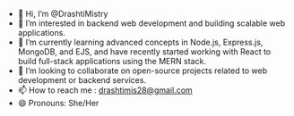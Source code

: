 - 👋 Hi, I’m @DrashtiMistry
- 👀 I’m interested in backend web development and building scalable web applications.
- 🌱 I’m currently learning advanced concepts in Node.js, Express.js, MongoDB, and EJS, and have recently started working with React to build full-stack applications using the MERN stack.
- 💞️ I’m looking to collaborate on open-source projects related to web development or backend services.
- 📫 How to reach me : drashtimis28@gmail.com
- 😄 Pronouns: She/Her

<!---
DrashtiMistry/DrashtiMistry is a ✨ special ✨ repository because its `README.md` (this file) appears on your GitHub profile.
You can click the Preview link to take a look at your changes.
--->
